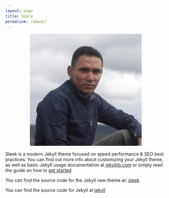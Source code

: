 ```yaml
---
layout: page
title: Sobre
permalink: /about/
---
```


<p align="center">
<img src="FB_20141108_01_09_33_Saved_Picture.jpg" width="350" class="inline"/>
</p>

Sleek is a modern Jekyll theme focused on speed performance & SEO best practices. You can find out more info about customizing your Jekyll theme, as well as basic Jekyll usage documentation at [jekyllrb.com](http://jekyllrb.com/) or simply read the guide on how to [get started](/getting-started)

You can find the source code for the Jekyll new theme at:
[sleek](https://github.com/janczizikow/sleek)

You can find the source code for Jekyll at
[jekyll](https://github.com/jekyll/jekyll)
